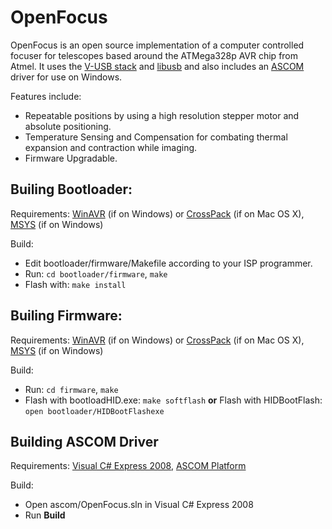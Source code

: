 OpenFocus
=========
OpenFocus is an open source implementation of a computer controlled focuser for
telescopes based around the ATMega328p AVR chip from Atmel. It uses
the [V-USB stack][vusb] and [libusb][libusb] and also includes an
[ASCOM][ascom] driver for use on Windows.

Features include:

* Repeatable positions by using a high resolution stepper motor and absolute positioning.
* Temperature Sensing and Compensation for combating thermal expansion and contraction while imaging.
* Firmware Upgradable.


Builing Bootloader:
---------

Requirements:  [WinAVR][winavr] (if on Windows) or [CrossPack][crosspack] (if on Mac OS X), [MSYS][msys] (if on Windows)

Build:

- Edit bootloader/firmware/Makefile according to your ISP programmer.
- Run: `cd bootloader/firmware`, `make`
- Flash with: `make install`

Builing Firmware:
---------

Requirements:  [WinAVR][winavr] (if on Windows) or [CrossPack][crosspack] (if on Mac OS X), [MSYS][msys] (if on Windows)

Build:

- Run: `cd firmware`, `make`
- Flash with bootloadHID.exe: `make softflash` **or** Flash with HIDBootFlash: `open bootloader/HIDBootFlashexe`

Building ASCOM Driver
-----------

Requirements: [Visual C# Express 2008][c#], [ASCOM Platform][ascom]

Build:

- Open ascom/OpenFocus.sln in Visual C# Express 2008
- Run **Build**

[vusb]:http://www.obdev.at/products/vusb/index.html
[libusb]:http://www.libusb.org/
[winavr]:http://winavr.sourceforge.net/
[crosspack]:http://www.obdev.at/products/crosspack/index.html
[msys]:http://www.mingw.org/wiki/MSYS
[ascom]:http://ascom-standards.org/
[c#]:http://www.microsoft.com/express/Downloads/#2008-Visual-CS
